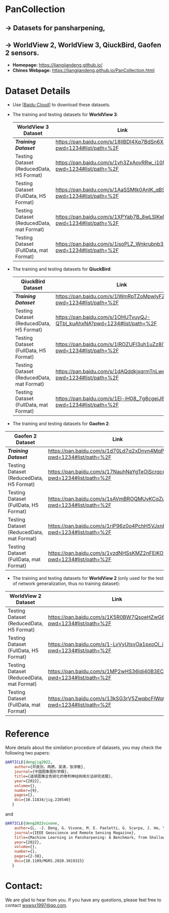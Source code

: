 # PanCollection

## -> Datasets for pansharpening, 
## -> WorldView 2,  WorldView 3,  QiuckBird,  Gaofen 2 sensors.

* **Homepage:** https://liangjiandeng.github.io/ 
* **Chines Webpage:** https://liangjiandeng.github.io/PanCollection.html



# Dataset Details

* Use [[Baidu Cloud](https://pan.baidu.com/pcloud/home)] to download these datasets.

* The training and testing datasets for **WorldView 3**:

  | **WorldView 3** Dataset                   | Link                                            | Size |
  | ----------------------------------------- | ----------------------------------------------- | -------- |
  | ***Training Dataset***                    | https://pan.baidu.com/s/18IlBDl4Xq7BdSn6XXYNoJg?pwd=1234#list/path=%2F | 5.76GB     |
  | Testing Dataset (ReducedData, H5 Format)  | https://pan.baidu.com/s/1vh3ZxAovRRw_j10MBR_Pmg?pwd=1234#list/path=%2F | 20 examples     |
  | Testing Dataset (FullData, H5 Format)     | https://pan.baidu.com/s/1AaSSMtk0AnlK_qBS8te8pA?pwd=1234#list/path=%2F | 20 examples     |
  | Testing Dataset (ReducedData, mat Format) | https://pan.baidu.com/s/1XPYab7B_8wLSIKeN3Phj5w?pwd=1234#list/path=%2F | 20 examples     |
  | Testing Dataset (FullData, mat Format)    | https://pan.baidu.com/s/1isoPLZ_Wnkrubnb38sa4Qg?pwd=1234#list/path=%2F | 20 examples     |

* The training and testing datasets for **QiuckBird**:

  | **QiuckBird** Dataset                   | Link                                            | Size |
  | ----------------------------------------- | ----------------------------------------------- | -------- |
  | ***Training Dataset***                    | https://pan.baidu.com/s/1lWmRpTZoMpwlyFZ5UjSzRg?pwd=1234#list/path=%2F | 5.37GB     |
  | Testing Dataset (ReducedData, H5 Format)  | https://pan.baidu.com/s/1OHUTvuyQJ-QTbl_kuAhxNA?pwd=1234#list/path=%2F | 20 examples     |
  | Testing Dataset (FullData, H5 Format)     | https://pan.baidu.com/s/1IROZUFI3uh1uZz8IYV0cGw?pwd=1234#list/path=%2F | 20 examples     |
  | Testing Dataset (ReducedData, mat Format) | https://pan.baidu.com/s/1dAQddkjxqrmTnLweDhjnXg?pwd=1234#list/path=%2F | 20 examples     |
  | Testing Dataset (FullData, mat Format)    | https://pan.baidu.com/s/1EI-iH08_7g8cgeiJ6mZdIQ?pwd=1234#list/path=%2F | 20 examples     |

 
 * The training and testing datasets for **Gaofen 2**:

  | **Gaofen 2** Dataset                   | Link                                            | Size |
  | ----------------------------------------- | ----------------------------------------------- | -------- |
  | ***Training Dataset***                    | https://pan.baidu.com/s/1d70Ld7q2xDnvn4MqP1rtVA?pwd=1234#list/path=%2F | 6.21GB     |
  | Testing Dataset (ReducedData, H5 Format)  | https://pan.baidu.com/s/17NauhNaYgTeOiScrqceLIg?pwd=1234#list/path=%2F | 20 examples     |
  | Testing Dataset (FullData, H5 Format)     | https://pan.baidu.com/s/1sAVmBROQMUvKCqZuL5xJNw?pwd=1234#list/path=%2F | 20 examples     |
  | Testing Dataset (ReducedData, mat Format) | https://pan.baidu.com/s/1riP96z0o4PchH5VJxnESMQ?pwd=1234#list/path=%2F | 20 examples     |
  | Testing Dataset (FullData, mat Format)    | https://pan.baidu.com/s/1vzdNHSsKMZ2nFEiKO3swIQ?pwd=1234#list/path=%2F | 20 examples     |
  
 * The training and testing datasets for **WorldView 2** (only used for the test of network generalization, thus no training dataset):

  | **WorldView 2** Dataset                   | Link                                            | Size |
  | ----------------------------------------- | ----------------------------------------------- | -------- |
  | Testing Dataset (ReducedData, H5 Format)  | https://pan.baidu.com/s/1K5R0BW7QsoeHZwG65Q50fg?pwd=1234#list/path=%2F | 20 examples     |
  | Testing Dataset (FullData, H5 Format)     | https://pan.baidu.com/s/1-LvVyUtsvOa1pxoOI_jD5w?pwd=1234#list/path=%2F | 20 examples     |
  | Testing Dataset (ReducedData, mat Format) | https://pan.baidu.com/s/1MP2wHS36ldi40B3ECzfA8A?pwd=1234#list/path=%2F | 20 examples     |
  | Testing Dataset (FullData, mat Format)    | https://pan.baidu.com/s/13kSG3rV5ZwqbcFlWq0Dvfw?pwd=1234#list/path=%2F | 20 examples     |  

# Reference

More details about the similation procedure of datasets, you may check the following two papers:

```bibtex
@ARTICLE{dengjig2022,
	author={邓良剑，冉燃，吴潇，张添敬},
	journal={中国图象图形学报},
	title={遥感图像全色锐化的卷积神经网络方法研究进展},
 	year={2022},
  	volume={},
  	number={9},
  	pages={},
  	doi={10.11834/jig.220540}
   }
```
and

```bibtex
@ARTICLE{deng2022vivone,
	author={L. -J. Deng, G. Vivone, M. E. Paoletti, G. Scarpa, J. He, Y. Zhang, J. Chanussot, and A. Plaza},
	journal={IEEE Geoscience and Remote Sensing Magazine}, 
	title={Machine Learning in Pansharpening: A Benchmark, from Shallow to Deep Networks}, 
	year={2022},
	volume={},
	number={},
	pages={2-38},
	doi={10.1109/MGRS.2020.3019315}
   }
```




# Contact:

We are glad to hear from you. If you have any questions, please feel free to contact wxwsx1997@qq.com.









